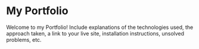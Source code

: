 # My Portfolio
Welcome to my Portfolio!
Include explanations of the technologies used, the approach taken, a link to your live site, installation instructions, unsolved problems, etc.
